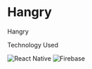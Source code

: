 # Hangry
Hangry



Technology Used

![React Native](https://img.shields.io/badge/-React-Native-yellow?logo=Recoil&logoColor=yellow&?style=plastic&logo=appveyor)
![Firebase](https://img.shields.io/badge/-Firebase-blue?logo=Bcrypt&logoColor=blue&?style=plastic&logo=appveyor)

